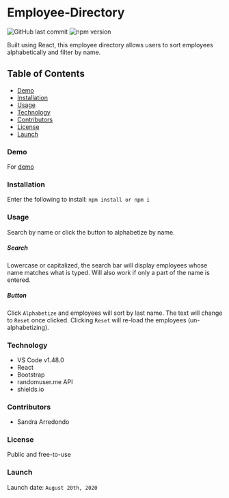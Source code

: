 # Employee-Directory

![GitHub last commit](https://img.shields.io/github/last-commit/salpharre/Employee-Directory) ![npm version](https://badge.fury.io/js/inquirer.svg)

Built using React, this employee directory allows users to sort employees alphabetically and filter by name.

## Table of Contents

* [Demo](#demo)
* [Installation](#installation)
* [Usage](#usage)
* [Technology](#technology)
* [Contributors](#contributors)
* [License](#license)
* [Launch](#launch)

### Demo

For [demo](https://youtu.be/WXVXlCT4oUM)

### Installation

Enter the following to install:
`npm install or npm i`

### Usage

Search by name or click the button to alphabetize by name.

##### Search

Lowercase or capitalized, the search bar will display employees whose name matches what is typed. Will also work if only a part of the name is entered.

##### Button

Click `Alphabetize` and employees will sort by last name. The text will change to `Reset` once clicked. Clicking `Reset` will re-load the employees (un-alphabetizing).

### Technology

* VS Code v1.48.0
* React
* Bootstrap
* randomuser.me API
* shields.io

### Contributors

* Sandra Arredondo

### License

Public and free-to-use

### Launch

Launch date: `August 20th, 2020`
